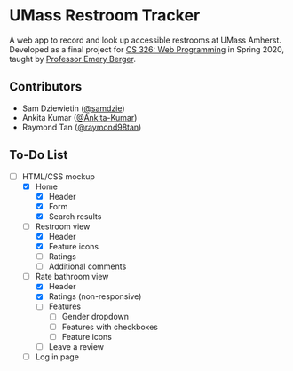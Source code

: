 # UMass Restroom Tracker
A web app to record and look up accessible restrooms at UMass Amherst. Developed as a final project for [CS 326: Web Programming](http://web-programming.org/) in Spring 2020, taught by [Professor Emery Berger](https://emeryberger.com/).

## Contributors
* Sam Dziewietin ([@samdzie](https://github.com/samdzie))
* Ankita Kumar ([@Ankita-Kumar](https://github.com/Ankita-Kumar))
* Raymond Tan ([@raymond98tan](https://github.com/raymond98tan))

## To-Do List
- [ ] HTML/CSS mockup
  - [x] Home
    - [x] Header
    - [x] Form
    - [x] Search results
  - [ ] Restroom view
    - [x] Header
    - [x] Feature icons
    - [ ] Ratings
    - [ ] Additional comments
  - [ ] Rate bathroom view
    - [x] Header
    - [x] Ratings (non-responsive)
    - [ ] Features 
      - [ ] Gender dropdown
      - [ ] Features with checkboxes
      - [ ] Feature icons
    - [ ] Leave a review
  - [ ] Log in page
